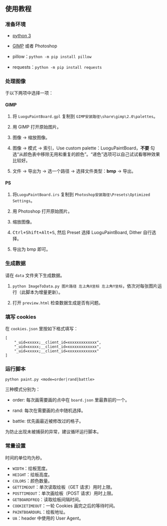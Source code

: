 ## 使用教程

### 准备环境

- [python 3](https://www.python.org/downloads/)

- [GIMP](https://www.gimp.org/downloads/) 或者 Photoshop

- pillow：`python -m pip install pillow`

- requests：`python -m pip install requests`

### 处理图像

于以下两项中选择一项：

#### GIMP

1. 将 `LuoguPaintBoard.gpl` 复制到 `GIMP安装路径\share\gimp\2.0\palettes`。

2. 用 GIMP 打开原始图片。

3. 图像 → 缩放图像。

4. 图像 → 模式 → 索引，Use custom palette：LuoguPaintBoard，**不要** 勾选“从颜色表中移除无用和重复的颜色”。“递色”选项可以自己试试看哪种效果比较好。

5. 文件 → 导出为 → 选一个路径 → 选择文件类型：**bmp** → 导出。
   
#### PS

1. 将`LuoguPaintBoard.irs` 复制到 `Photoshop安装路径\Presets\Optimized Settings`。

2. 用 Photoshop 打开原始图片。

3. 缩放图像。

4. <kbd>Ctrl+Shift+Alt+S</kbd>, 然后 Preset 选择 LuoguPaintBoard, Dither 自行选择。

5. 导出为 bmp 即可。

### 生成数据

请在 `data` 文件夹下生成数据。

1. `python ImageToData.py 图片路径 左上角X坐标 左上角Y坐标`，依次对每张图片运行（此脚本为增量更新）。

2. 打开 `preview.html` 检查数据生成是否有问题。

### 填写 cookies

在 `cookies.json` 里按如下格式填写：

```
[
	"_uid=xxxxx;__client_id=xxxxxxxxxxxxx",
	"_uid=xxxxx;__client_id=xxxxxxxxxxxxx",
	"_uid=xxxxx;__client_id=xxxxxxxxxxxxx"
]
```

### 运行脚本

`python paint.py <mode=order|rand|battle>`

三种模式分别为：

- order: 每次画需要画的点中在 `board.json` 里最靠前的一个。

- rand: 每次在需要画的点中随机选择。

- battle: 优先画最近被修改过的格子。

为防止出现未被捕获的异常，建议循环运行脚本。

### 常量设置

时间的单位均为秒。

- `WIDTH`：绘板宽度。
- `HEIGHT`：绘板高度。
- `COLORS`：颜色数量。
- `GETTIMEOUT`：单次读取绘板（GET 请求）用时上限。
- `POSTTIMEOUT`：单次画绘板（POST 请求）用时上限。
- `GETBOARDFREQ`：读取绘板间隔时间。
- `COOKIETIMEOUT`：一轮 Cookies 画完之后的等待时间。
- `PAINTBOARDURL`：绘板地址。
- `UA`：header 中使用的 User Agent。
